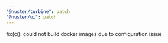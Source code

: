 ```yaml
---
"@nuster/turbine": patch
"@nuster/ui": patch
---
```


fix(ci): could not build docker images due to configuration issue
